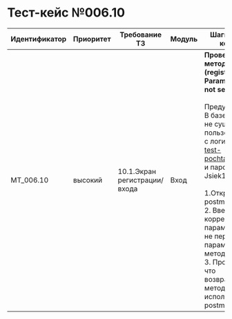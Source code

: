 # Тест-кейс №006.10


| Идентификатор | Приоритет |  Требование ТЗ  | Модуль | Шаги тест-кейса | Ожидаемый результат |
| ------ | ------ | ------ | ------ | ------ | ------ |
|     MT\_006.10    |  высокий  | 10.1\.Экран регистрации/входа | Вход | **Проверка метода (registration Param method not setted ).** <br><br>   Предусловие: В базе данных не существует пользователь с логином test-pochta@mail.ru и паролем Jsiek1325!<br><br> 1\.Открыть postman. <br>2\. Ввести  все корректные параметры но не передать параметр метода. <br>3\. Проверить что возвращает метод используя postman| Запрос успешен. Сервер ответил как требуется. Возвращается ошибка 101 "Param method not setted"| 

 

